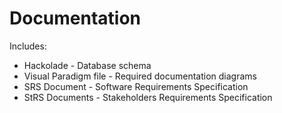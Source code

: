 # Documentation

Includes:

- Hackolade - Database schema
- Visual Paradigm file - Required documentation diagrams
- SRS Document - Software Requirements Specification
- StRS Documents - Stakeholders Requirements Specification

